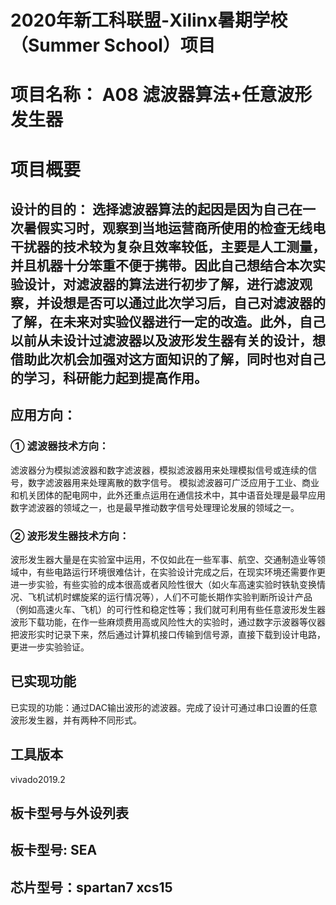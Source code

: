 # 2020年新工科联盟-Xilinx暑期学校（Summer School）项目
# 项目名称： A08 滤波器算法+任意波形发生器
# 项目概要
## 设计的目的： 选择滤波器算法的起因是因为自己在一次暑假实习时，观察到当地运营商所使用的检查无线电干扰器的技术较为复杂且效率较低，主要是人工测量，并且机器十分笨重不便于携带。因此自己想结合本次实验设计，对滤波器的算法进行初步了解，进行滤波观察，并设想是否可以通过此次学习后，自己对滤波器的了解，在未来对实验仪器进行一定的改造。此外，自己以前从未设计过滤波器以及波形发生器有关的设计，想借助此次机会加强对这方面知识的了解，同时也对自己的学习，科研能力起到提高作用。
## 应用方向： 
### ①	滤波器技术方向：
滤波器分为模拟滤波器和数字滤波器，模拟滤波器用来处理模拟信号或连续的信号，数字滤波器用来处理离散的数字信号。
模拟滤波器可广泛应用于工业、商业和机关团体的配电网中，此外还重点运用在通信技术中，其中语音处理是最早应用数字滤波器的领域之一，也是最早推动数字信号处理理论发展的领域之一。
### ②	波形发生器技术方向：
波形发生器大量是在实验室中运用，不仅如此在一些军事、航空、交通制造业等领域中，有些电路运行环境很难估计，在实验设计完成之后，在现实环境还需要作更进一步实验，有些实验的成本很高或者风险性很大（如火车高速实验时铁轨变换情况、飞机试机时螺旋桨的运行情况等），人们不可能长期作实验判断所设计产品（例如高速火车、飞机）的可行性和稳定性等；我们就可利用有些任意波形发生器波形下载功能，在作一些麻烦费用高或风险性大的实验时，通过数字示波器等仪器把波形实时记录下来，然后通过计算机接口传输到信号源，直接下载到设计电路，更进一步实验验证。

## 已实现功能
已实现的功能：通过DAC输出波形的滤波器。完成了设计可通过串口设置的任意波形发生器，并有两种不同形式。

## ⼯具版本
vivado2019.2

## 板卡型号与外设列表
## 板卡型号: SEA
## 芯片型号：spartan7 xcs15
